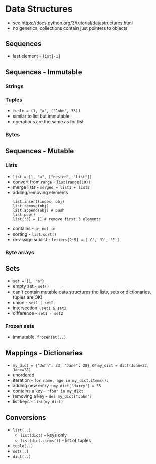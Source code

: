 # Data Structures
- see https://docs.python.org/3/tutorial/datastructures.html
- no generics, collections contain just pointers to objects

## Sequences
- last element - `list[-1]`

## Sequences - Immutable

### Strings

### Tuples
- `tuple = (1, "a", ("John", 33))`
- similar to list but immutable
- operations are the same as for list

### Bytes

## Sequences - Mutable

### Lists
- `list = [1, "a", ["nested", "list"]]`
- convert from `range` - `list(range(10))`
- merge lists - `merged = list1 + list2`
- adding/removing elements
  ```
  list.insert(index, obj)
  list.remove(obj)
  list.append(obj) # push
  list.pop()
  list[:3] = [] # remove first 3 elements
  ```
- contains - `in`, `not in`
- sorting - `list.sort()`
- re-assign sublist - `letters[2:5] = ['C', 'D', 'E']`

### Byte arrays

## Sets
- `set = {1, "a"}`
- empty set - `set()`
- can't contain mutable data structures (no lists, sets or dictionaries, tuples are OK)
- union - `set1 | set2`
- intersection - `set1 & set2`
- difference - `set1 - set2`

### Frozen sets
- immutable, `frozenset(..)`

## Mappings - Dictionaries
- `my_dict = {"John": 33, "Jane": 28}`, or `my_dict = dict(John=33, Jane=28)`
- unordered
- iteration - `for name, age in my_dict.items():`
- adding new entry - `my_dict["Harry"] = 55`
- contains a key - `"foo" in my_dict`
- removing a key - `del my_dict["John"]`
- list keys - `list(my_dict)`

## Conversions
- `list(..)`
    - `list(dict)` - keys only
    - `list(dict.items())` - list of tuples
- `tuple(..)`
- `set(..)`
- `dict(..)`